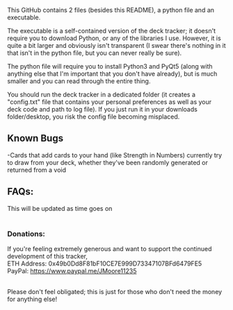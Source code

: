 This GitHub contains 2 files (besides this README), a python file and an executable.

The executable is a self-contained version of the deck tracker; it doesn't require you to download Python, or any of the libraries I use.
However, it is quite a bit larger and obviously isn't transparent (I swear there's nothing in it that isn't in the python file, but you can never really be sure).

The python file will require you to install Python3 and PyQt5 (along with anything else that I'm important that you don't have already), but is much smaller and you can read through the entire thing.


You should run the deck tracker in a dedicated folder (it creates a "config.txt" file that contains your personal preferences as well as your deck code and path to log file).
If you just run it in your downloads folder/desktop, you risk the config file becoming misplaced.


## Known Bugs<br>
-Cards that add cards to your hand (like Strength in Numbers) currently try to draw from your deck, whether they've been randomly generated or returned from a void




## FAQs:<br>
This will be updated as time goes on<br><br>





### Donations:<br>
If you're feeling extremely generous and want to support the continued development of this tracker,<br>
ETH Address: 0x49b0Dd8F81bF10CE7E999D73347107BFd6479FE5<br>
PayPal: https://www.paypal.me/JMoore11235<br><br>

Please don't feel obligated; this is just for those who don't need the money for anything else!
